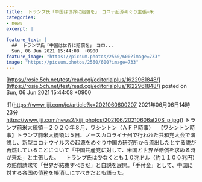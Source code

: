 ```yaml
---
title:  トランプ氏「中国は世界に賠償を」　コロナ起源めぐり主張—米  
categories:
- news
excerpt: |
  
feature_text: |
  ##  トランプ氏「中国は世界に賠償を」　コロ...
  Sun, 06 Jun 2021 15:44:08  +0900
feature_image: "https://picsum.photos/2560/600?image=733"
image: "https://picsum.photos/2560/600?image=733"
---
```


[https://rosie.5ch.net/test/read.cgi/editorialplus/1622961848/](https://rosie.5ch.net/test/read.cgi/editorialplus/1622961848/)
posted on Sun, 06 Jun 2021 15:44:08  +0900

<!--more-->

![](https://www.jiji.com/jc/article?k=2021060600207 2021年06月06日14時23分 [https://www.jiji.com/news2/kiji_photos/202106/20210606at20S_p.jpg)](https://www.jiji.com/news2/kiji_photos/202106/20210606at20S_p.jpg)) トランプ前米大統領＝２０２０年８月、ワシントン（ＡＦＰ時事） 　【ワシントン時事】トランプ前米大統領は５日、ノースカロライナ州で行われた共和党大会で演説し、新型コロナウイルスの起源をめぐり中国の研究所から流出したとする説が再燃していることについて「中国共産党に対して、米国と世界が賠償を求める時が来た」と主張した。 　トランプ氏は少なくとも１０兆ドル（約１１００兆円）の賠償請求で「世界が結束すべきだ」と自説を展開。「手付金」として、中国に対する各国の債務を帳消しにすべきだとも語った。
